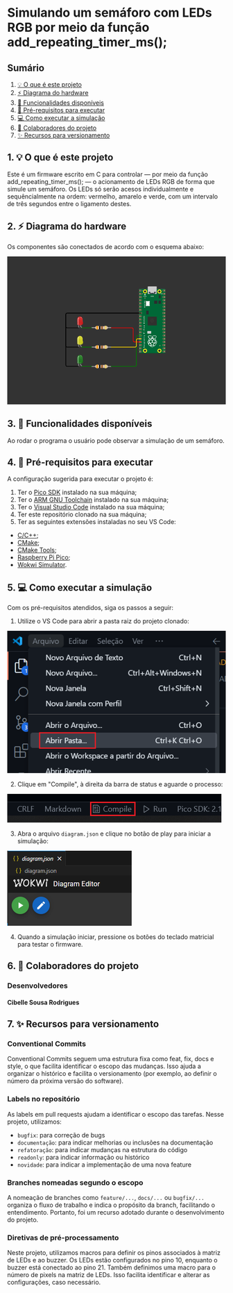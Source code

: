 # Simulando um semáforo com LEDs RGB por meio da função add_repeating_timer_ms();

## Sumário

1. [💡 O que é este projeto](#1--o-que-é-este-projeto)
2. [⚡ Diagrama do hardware](#2--diagrama-do-hardware)
3. [🔎 Funcionalidades disponíveis](#4--funcionalidades-disponíveis)
4. [🧰 Pré-requisitos para executar](#5--pré-requisitos-para-executar)
5. [💻 Como executar a simulação](#6--como-executar-a-simulação)
6. [👥 Colaboradores do projeto](#7--colaboradores-do-projeto)
7. [✨ Recursos para versionamento](#8--recursos-para-versionamento)

## 1. 💡 O que é este projeto

Este é um firmware escrito em C para controlar — por meio da função add_repeating_timer_ms(); — o acionamento de LEDs RGB de forma que simule um semáforo. Os LEDs só serão acesos individualmente e sequêncialmente na ordem: vermelho, amarelo e verde, com um intervalo de três segundos entre o ligamento destes.

## 2. ⚡ Diagrama do hardware

Os componentes são conectados de acordo com o esquema abaixo:

![Diagrama do hardware](assets/diagram.PNG)

## 3. 🔎 Funcionalidades disponíveis

Ao rodar o programa o usuário pode observar a simulação de um semáforo.

## 4. 🧰 Pré-requisitos para executar

A configuração sugerida para executar o projeto é:

1. Ter o [Pico SDK](https://github.com/raspberrypi/pico-sdk) instalado na sua máquina;
2. Ter o [ARM GNU Toolchain](https://developer.arm.com/Tools%20and%20Software/GNU%20Toolchain) instalado na sua máquina;
3. Ter o [Visual Studio Code](https://code.visualstudio.com/download) instalado na sua máquina;
4. Ter este repositório clonado na sua máquina;
5. Ter as seguintes extensões instaladas no seu VS Code:
- [C/C++](https://marketplace.visualstudio.com/items?itemName=ms-vscode.cpptools);
- [CMake](https://marketplace.visualstudio.com/items?itemName=twxs.cmake);
- [CMake Tools](https://marketplace.visualstudio.com/items?itemName=ms-vscode.cmake-tools);
- [Raspberry Pi Pico](https://marketplace.visualstudio.com/items?itemName=raspberry-pi.raspberry-pi-pico);
- [Wokwi Simulator](https://marketplace.visualstudio.com/items?itemName=Wokwi.wokwi-vscode).

## 5. 💻 Como executar a simulação

Com os pré-requisitos atendidos, siga os passos a seguir:

1. Utilize o VS Code para abrir a pasta raiz do projeto clonado:

![Abrir pasta...](assets/open_folder.png)

2. Clique em "Compile", à direita da barra de status e aguarde o processo:

![Compile](assets/compile_button.png)

3. Abra o arquivo `diagram.json` e clique no botão de play para iniciar a simulação:

![Wokwi Simulator](assets/wokwi_simulator.PNG)

4. Quando a simulação iniciar, pressione os botões do teclado matricial para testar o firmware.

## 6. 👥 Colaboradores do projeto

### Desenvolvedores

#### Cibelle Sousa Rodrigues

## 7. ✨ Recursos para versionamento

### Conventional Commits

Conventional Commits seguem uma estrutura fixa como feat, fix, docs e style, o que facilita identificar o escopo das mudanças. Isso ajuda a organizar o histórico e facilita o versionamento (por exemplo, ao definir o número da próxima versão do software).

### Labels no repositório

As labels em pull requests ajudam a identificar o escopo das tarefas. Nesse projeto, utilizamos:

- `bugfix`: para correção de bugs
- `documentação`: para indicar melhorias ou inclusões na documentação
- `refatoração`: para indicar mudanças na estrutura do código
- `readonly`: para indicar informação ou histórico
- `novidade`: para indicar a implementação de uma nova feature

### Branches nomeadas segundo o escopo

A nomeação de branches como `feature/...`, `docs/...` ou `bugfix/...` organiza o fluxo de trabalho e indica o propósito da branch, facilitando o entendimento. Portanto, foi um recurso adotado durante o desenvolvimento do projeto.

### Diretivas de pré-processamento

Neste projeto, utilizamos macros para definir os pinos associados à matriz de LEDs e ao buzzer. Os LEDs estão configurados no pino 10, enquanto o buzzer está conectado ao pino 21. Também definimos uma macro para o número de pixels na matriz de LEDs. Isso facilita identificar e alterar as configurações, caso necessário.
